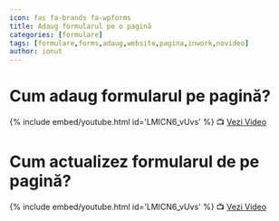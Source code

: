 ```yaml
---
icon: fas fa-brands fa-wpforms
title: Adaug formularul pe o pagină
categories: [formulare]
tags: [formulare,forms,adaug,website,pagina,inwork,novideo]
author: ionut
---
```


# <i class='fas fa-brands fa-wpforms'></i> Cum adaug formularul pe pagină?

[//]: # (Comming soon video)

{% include embed/youtube.html id='LMlCN6_vUvs' %}
📺 [Vezi Video](https://www.youtube.com/watch?v=LMlCN6_vUvs)

# <i class='fas fa-brands fa-wpforms'></i> Cum actualizez formularul de pe pagină?

[//]: # (Comming soon video)

{% include embed/youtube.html id='LMlCN6_vUvs' %}
📺 [Vezi Video](https://www.youtube.com/watch?v=LMlCN6_vUvs)
